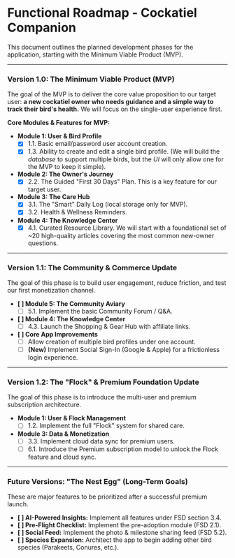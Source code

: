 # Functional Roadmap - Cockatiel Companion

This document outlines the planned development phases for the application, starting with the Minimum Viable Product (MVP).

---

### **Version 1.0: The Minimum Viable Product (MVP)**

The goal of the MVP is to deliver the core value proposition to our target user: **a new cockatiel owner who needs guidance and a simple way to track their bird's health.** We will focus on the single-user experience first.

**Core Modules & Features for MVP:**

*   **Module 1: User & Bird Profile**
    *   [x] 1.1. Basic email/password user account creation.
    *   [x] 1.3. Ability to create and edit a single bird profile. (We will build the *database* to support multiple birds, but the *UI* will only allow one for the MVP to keep it simple).

*   **Module 2: The Owner's Journey**
    *   [x] 2.2. The Guided "First 30 Days" Plan. This is a key feature for our target user.

*   **Module 3: The Care Hub**
    *   [x] 3.1. The "Smart" Daily Log (local storage only for MVP).
    *   [x] 3.2. Health & Wellness Reminders.

*   **Module 4: The Knowledge Center**
    *   [x] 4.1. Curated Resource Library. We will start with a foundational set of ~20 high-quality articles covering the most common new-owner questions.

---

### **Version 1.1: The Community & Commerce Update**

The goal of this phase is to build user engagement, reduce friction, and test our first monetization channel.

*   **[ ] Module 5: The Community Aviary**
    *   [ ] 5.1. Implement the basic Community Forum / Q&A.

*   **[ ] Module 4: The Knowledge Center**
    *   [ ] 4.3. Launch the Shopping & Gear Hub with affiliate links.

*   **[ ] Core App Improvements**
    *   [ ] Allow creation of multiple bird profiles under one account.
    *   [ ] **(New)** Implement Social Sign-In (Google & Apple) for a frictionless login experience.

---

### **Version 1.2: The "Flock" & Premium Foundation Update**

The goal of this phase is to introduce the multi-user and premium subscription architecture.

*   **Module 1: User & Flock Management**
    *   [ ] 1.2. Implement the full "Flock" system for shared care.

*   **Module 3: Data & Monetization**
    *   [ ] 3.3. Implement cloud data sync for premium users.
    *   [ ] 6.1. Introduce the Premium subscription model to unlock the Flock feature and cloud sync.

---

### **Future Versions: "The Nest Egg" (Long-Term Goals)**

These are major features to be prioritized after a successful premium launch.

*   **[ ] AI-Powered Insights:** Implement all features under FSD section 3.4.
*   **[ ] Pre-Flight Checklist:** Implement the pre-adoption module (FSD 2.1).
*   **[ ] Social Feed:** Implement the photo & milestone sharing feed (FSD 5.2).
*   **[ ] Species Expansion:** Architect the app to begin adding other bird species (Parakeets, Conures, etc.).